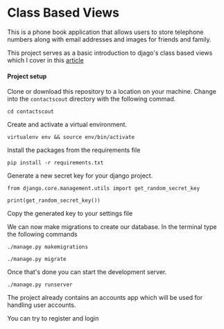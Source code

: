 # Class Based Views

This is a phone book application that allows users to store telephone numbers along with email addresses and images for friends and family.

This project serves as a basic introduction to djago's class based views which I cover in this [article]()

#### Project setup
Clone or download this repository to a location on your machine. Change into the `contactscout` directory with the following commad.

```
cd contactscout
```

Create and activate a virtual environment.

```
virtualenv env && source env/bin/activate
```

Install the packages from the requirements file

```
pip install -r requirements.txt
```

Generate a new secret key for your django project.

```
from django.core.management.utils import get_random_secret_key

print(get_random_secret_key())
```
Copy the generated key to your settings file

We can now make migrations to create our database. In the terminal type the following commands

```
./manage.py makemigrations

./manage.py migrate
```

Once that's done you can start the development server.

```
./manage.py runserver
```

The project already contains an accounts app which will be used for handling user accounts.

You can try to register and login 


